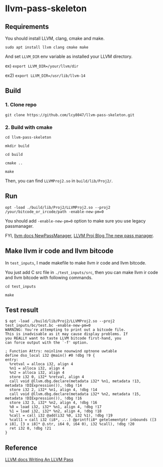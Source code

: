 # llvm-pass-skeleton

## Requirements

You should install LLVM, clang, cmake and make.

`sudo apt install llvm clang cmake make`

And set `LLVM_DIR` env variable as installed your LLVM directory.

ex) `export LLVM_DIR=/your/llvm/dir`

ex2) `export LLVM_DIR=/usr/lib/llvm-14`

## Build

### 1. Clone repo

`git clone https://github.com/lcy8047/llvm-pass-skeleton.git`

### 2. Build with cmake

`cd llvm-pass-skeleton`

`mkdir build`

`cd build`

`cmake ..`

`make`

Then, you can find `LLVMProj2.so` in `build/lib/Proj2/`.

## Run

`opt -load ./build/lib/Proj2/LLVMProj2.so --proj2 /your/bitcode_or_ircode/path -enable-new-pm=0`

You should add `-enable-new-pm=0` option to make sure you use legacy passmanager.

FYI, [llvm docs NewPassManager](https://llvm.org/docs/NewPassManager.html), [LLVM Proj Blog The new pass manager](https://blog.llvm.org/posts/2021-03-26-the-new-pass-manager/).

## Make llvm ir code and llvm bitcode

In `test_inputs`, I made makefile to make llvm ir code and llvm bitcode.

You just add C src file in `./test_inputs/src`, then you can make llvm ir code and llvm bitcode with following commands.

`cd test_inputs`

`make`

## Test result

``` Text
$ opt -load ./build/lib/Proj2/LLVMProj2.so --proj2 test_inputs/bc/test.bc -enable-new-pm=0
WARNING: You're attempting to print out a bitcode file.
This is inadvisable as it may cause display problems. If
you REALLY want to taste LLVM bitcode first-hand, you
can force output with the `-f' option.

; Function Attrs: noinline nounwind optnone uwtable
define dso_local i32 @main() #0 !dbg !9 {
entry:
  %retval = alloca i32, align 4
  %n1 = alloca i32, align 4
  %n2 = alloca i32, align 4
  store i32 0, i32* %retval, align 4
  call void @llvm.dbg.declare(metadata i32* %n1, metadata !13, metadata !DIExpression()), !dbg !14
  store i32 2, i32* %n1, align 4, !dbg !14
  call void @llvm.dbg.declare(metadata i32* %n2, metadata !15, metadata !DIExpression()), !dbg !16
  store i32 3, i32* %n2, align 4, !dbg !16
  %0 = load i32, i32* %n1, align 4, !dbg !17
  %1 = load i32, i32* %n2, align 4, !dbg !18
  %call = call i32 @add(i32 %0, i32 %1), !dbg !19
  %call1 = call i32 (i8*, ...) @printf(i8* getelementptr inbounds ([3 x i8], [3 x i8]* @.str, i64 0, i64 0), i32 %call), !dbg !20
  ret i32 0, !dbg !21
}
```

## Reference

[LLVM docs Writing An LLVM Pass](https://llvm.org/docs/WritingAnLLVMPass.html)
